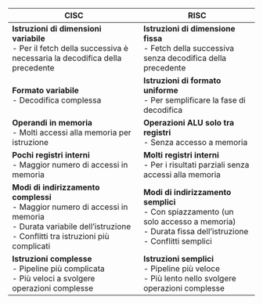 
|CISC|RISC|
|---|---|
|**Istruzioni di dimensioni variabile**  <br>- Per il fetch della successiva è necessaria la decodifica della precedente|**Istruzioni di dimensione fissa**  <br>- Fetch della successiva senza decodifica della precedente|
|**Formato variabile**  <br>- Decodifica complessa|**Istruzioni di formato uniforme**  <br>- Per semplificare la fase di decodifica|
|**Operandi in memoria**  <br>- Molti accessi alla memoria per istruzione|**Operazioni ALU solo tra registri**  <br>- Senza accesso a memoria|
|**Pochi registri interni**  <br>- Maggior numero di accessi in memoria|**Molti registri interni**  <br>- Per i risultati parziali senza accessi alla memoria|
|**Modi di indirizzamento complessi**  <br>- Maggior numero di accessi in memoria  <br>- Durata variabile dell’istruzione  <br>- Conflitti tra istruzioni più complicati|**Modi di indirizzamento semplici**  <br>- Con spiazzamento (un solo accesso a memoria)  <br>- Durata fissa dell’istruzione  <br>- Conflitti semplici|
|**Istruzioni complesse**  <br>- Pipeline più complicata  <br>- Più veloci a svolgere operazioni complesse|**Istruzioni semplici**  <br>- Pipeline più veloce  <br>- Più lento nello svolgere operazioni complesse|